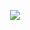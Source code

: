 <p align="center">
  <img src="https://github.com/tr4c3datr4il/tr4c3datr4il/assets/89141562/2d624ae5-8d1a-4c1b-b23d-7697a0f60fd9" />
</p>

